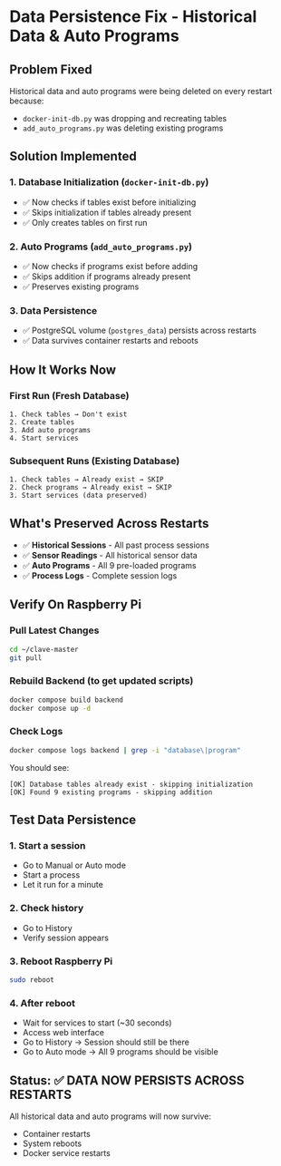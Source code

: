 # Data Persistence Fix - Historical Data & Auto Programs

## Problem Fixed
Historical data and auto programs were being deleted on every restart because:
- `docker-init-db.py` was dropping and recreating tables
- `add_auto_programs.py` was deleting existing programs

## Solution Implemented

### 1. Database Initialization (`docker-init-db.py`)
- ✅ Now checks if tables exist before initializing
- ✅ Skips initialization if tables already present
- ✅ Only creates tables on first run

### 2. Auto Programs (`add_auto_programs.py`)
- ✅ Now checks if programs exist before adding
- ✅ Skips addition if programs already present
- ✅ Preserves existing programs

### 3. Data Persistence
- ✅ PostgreSQL volume (`postgres_data`) persists across restarts
- ✅ Data survives container restarts and reboots

## How It Works Now

### First Run (Fresh Database)
```
1. Check tables → Don't exist
2. Create tables
3. Add auto programs
4. Start services
```

### Subsequent Runs (Existing Database)
```
1. Check tables → Already exist → SKIP
2. Check programs → Already exist → SKIP
3. Start services (data preserved)
```

## What's Preserved Across Restarts

- ✅ **Historical Sessions** - All past process sessions
- ✅ **Sensor Readings** - All historical sensor data
- ✅ **Auto Programs** - All 9 pre-loaded programs
- ✅ **Process Logs** - Complete session logs

## Verify On Raspberry Pi

### Pull Latest Changes
```bash
cd ~/clave-master
git pull
```

### Rebuild Backend (to get updated scripts)
```bash
docker compose build backend
docker compose up -d
```

### Check Logs
```bash
docker compose logs backend | grep -i "database\|program"
```

You should see:
```
[OK] Database tables already exist - skipping initialization
[OK] Found 9 existing programs - skipping addition
```

## Test Data Persistence

### 1. Start a session
- Go to Manual or Auto mode
- Start a process
- Let it run for a minute

### 2. Check history
- Go to History
- Verify session appears

### 3. Reboot Raspberry Pi
```bash
sudo reboot
```

### 4. After reboot
- Wait for services to start (~30 seconds)
- Access web interface
- Go to History → Session should still be there
- Go to Auto mode → All 9 programs should be visible

## Status: ✅ DATA NOW PERSISTS ACROSS RESTARTS

All historical data and auto programs will now survive:
- Container restarts
- System reboots
- Docker service restarts

